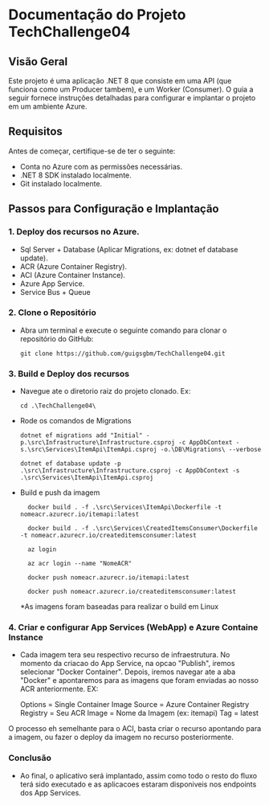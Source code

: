 # Documentação do Projeto TechChallenge04

## Visão Geral
Este projeto é uma aplicação .NET 8 que consiste em uma API (que funciona como um Producer tambem), e um Worker (Consumer). O guia a seguir fornece instruções detalhadas para configurar e implantar o projeto em um ambiente Azure.

## Requisitos
Antes de começar, certifique-se de ter o seguinte:
- Conta no Azure com as permissões necessárias.
- .NET 8 SDK instalado localmente.
- Git instalado localmente.

## Passos para Configuração e Implantação

### 1. Deploy dos recursos no Azure.
- Sql Server + Database (Aplicar Migrations, ex: dotnet ef database update).
- ACR (Azure Container Registry).
- ACI (Azure Container Instance).
- Azure App Service.
- Service Bus + Queue

### 2. Clone o Repositório

- Abra um terminal e execute o seguinte comando para clonar o repositório do GitHub:

	```
  git clone https://github.com/guigsgbm/TechChallenge04.git
	```

### 3. Build e Deploy dos recursos

- Navegue ate o diretorio raiz do projeto clonado. Ex:
	```
	cd .\TechChallenge04\
	```
- Rode os comandos de Migrations
	```
	dotnet ef migrations add "Initial" -p.\src\Infrastructure\Infrastructure.csproj -c AppDbContext -s.\src\Services\ItemApi\ItemApi.csproj -o.\DB\Migrations\ --verbose
  
	dotnet ef database update -p .\src\Infrastructure\Infrastructure.csproj -c AppDbContext -s .\src\Services\ItemApi\ItemApi.csproj
	```

- Build e push da imagem
  ```
	docker build . -f .\src\Services\ItemApi\Dockerfile -t nomeacr.azurecr.io/itemapi:latest
 
	docker build . -f .\src\Services\CreatedItemsConsumer\Dockerfile -t nomeacr.azurecr.io/createditemsconsumer:latest

	az login
 
	az acr login --name "NomeACR"

	docker push nomeacr.azurecr.io/itemapi:latest

	docker push nomeacr.azurecr.io/createditemsconsumer:latest
	```
	*As imagens foram baseadas para realizar o build em Linux

### 4. Criar e configurar App Services (WebApp) e Azure Containe Instance

- Cada imagem tera seu respectivo recurso de infraestrutura.
No momento da criacao do App Service, na opcao "Publish", iremos selecionar "Docker Container".
Depois, iremos navegar ate a aba "Docker" e apontaremos para as imagens que foram enviadas ao nosso ACR anteriormente. EX:

	Options = Single Container
	Image Source = Azure Container Registry
	Registry = Seu ACR
	Image = Nome da Imagem (ex: itemapi)
	Tag = latest

O processo eh semelhante para o ACI, basta criar o recurso apontando para a imagem, ou fazer o deploy da imagem no recurso posteriormente.

### Conclusão

- Ao final, o aplicativo será implantado, assim como todo o resto do fluxo terá sido executado e as aplicacoes estaram disponiveis nos endpoints dos App Services.
